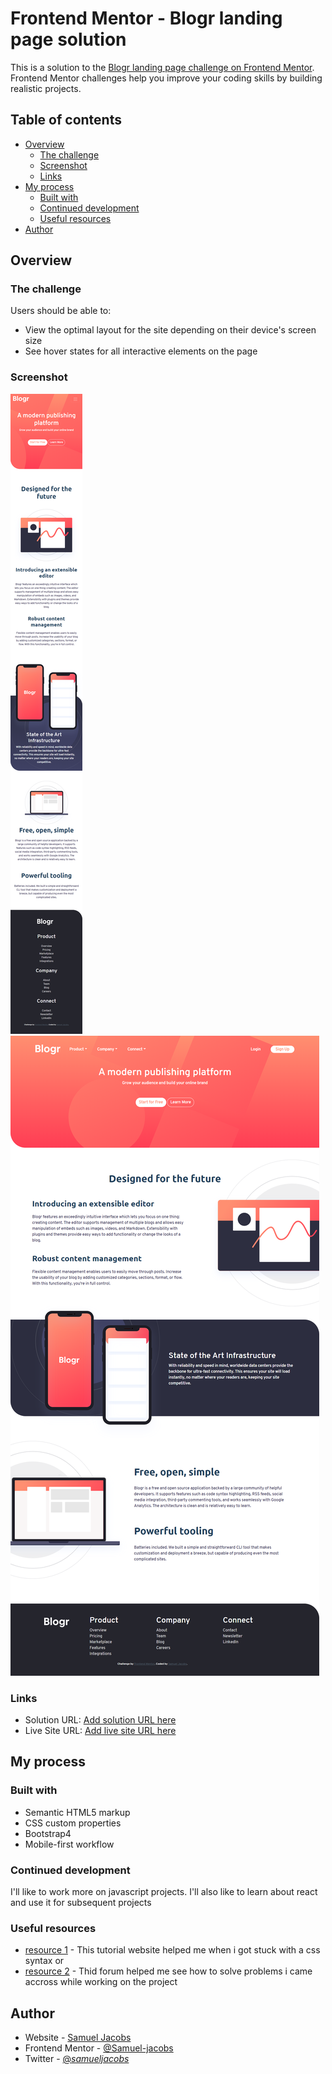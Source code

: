 # Frontend Mentor - Blogr landing page solution

This is a solution to the [Blogr landing page challenge on Frontend Mentor](https://www.frontendmentor.io/challenges/blogr-landing-page-EX2RLAApP). Frontend Mentor challenges help you improve your coding skills by building realistic projects. 

## Table of contents

- [Overview](#overview)
  - [The challenge](#the-challenge)
  - [Screenshot](#screenshot)
  - [Links](#links)
- [My process](#my-process)
  - [Built with](#built-with)
  - [Continued development](#continued-development)
  - [Useful resources](#useful-resources)
- [Author](#author)




## Overview

### The challenge

Users should be able to:

- View the optimal layout for the site depending on their device's screen size
- See hover states for all interactive elements on the page

### Screenshot

![](./blogr-mobile.png)
![](./blogr-desktop.png)


### Links

- Solution URL: [Add solution URL here](https://your-solution-url.com)
- Live Site URL: [Add live site URL here](https://your-live-site-url.com)

## My process

### Built with

- Semantic HTML5 markup
- CSS custom properties
- Bootstrap4
- Mobile-first workflow


### Continued development

I'll like to work more on javascript projects. I'll also like to learn about react and use it for subsequent projects

### Useful resources

- [resource 1](https://www.w3schools.com) - This tutorial website helped me when i got stuck with a css syntax or 
- [resource 2](https://www.stackoverflow.com) - Thid forum helped me see how to solve problems i came accross while working on the project

## Author

- Website - [Samuel Jacobs](https://samueljacobs.netlify.app)
- Frontend Mentor - [@Samuel-jacobs](https://www.frontendmentor.io/profile/Samuel-jacobs)
- Twitter - [@_samueljacobs_](https://www.twitter.com/_samueljacobs_)



